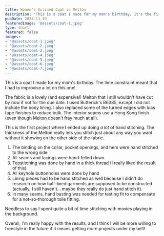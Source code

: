 ```yaml
---
title: Women's Unlined Coat in Melton
description: "This is a coat I made for my mom's birthday. It's the first time that I've set a time constraint for something I've sewn so I had to learn how to improvise quite a bit here."
pubDate: 2024-11-19
featuredImage: '@assets/coat-1.jpeg'
type: short
featured: false
images:
- '@assets/coat-1.jpeg'
- '@assets/coat-2.jpeg'
- '@assets/coat-3.jpeg'
- '@assets/coat-4.jpeg'
- '@assets/coat-5.jpeg'
- '@assets/coat-6.jpeg'
- '@assets/coat-7.jpeg'
---
```


This is a coat I made for my mom's birthday. The time constraint meant that I had to improvise a lot on this one!

The fabric is a lovely (and expensive!) Melton that I still wouldn't have cut by now if not for the due date. I used Butterick's B6385, except I did not include the body lining. I also replaced some of the turned edges with bias tape finishes to reduce bulk. The interior seams use a Hong Kong finish (even though Melton doesn't fray much at all).

This is the first project where I ended up doing *a lot* of hand stitching. The thickness of the Melton really lets you stitch just about any way you want without it showing on the other side of the fabric. 
1. The binding on the collar, pocket openings, and hem were hand stitched to the wrong side
2. All seams and facings were hand-felled down
3. Topstitching was done by hand in a thick thread (I really liked the result of this)
4. All keyhole buttonholes were done by hand
5. Lining pieces had to be hand stitched as well because I didn't do research on how half-lined garments are supposed to be constructed (actually, I still haven't... maybe they really do just hand stitch it).
6. In many seams, hand basting was needed for testing fit to compensate for a not-so-thorough toile fitting.

Needless to say I spent quite a bit of time stitching with movies playing in the background. 

Overall, I'm really happy with the results, and I think I will be more willing to freestyle in the future if it means getting more projects under my belt!


